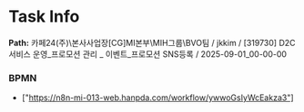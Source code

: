 # Task Info

**Path:** 카페24(주)\본사사업장\[CG]MI본부\MIH그룹\BVO팀 / jkkim / [319730] D2C 서비스 운영_프로모션 관리 _ 이벤트_프로모션 SNS등록 / 2025-09-01_00-00-00

### BPMN
- ["https://n8n-mi-013-web.hanpda.com/workflow/ywwoGsIyWcEakza3"]

